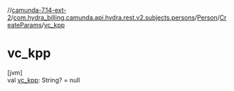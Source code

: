 //[camunda-7.14-ext-2](../../../../index.md)/[com.hydra_billing.camunda.api.hydra.rest.v2.subjects.persons](../../index.md)/[Person](../index.md)/[CreateParams](index.md)/[vc_kpp](vc_kpp.md)

# vc_kpp

[jvm]\
val [vc_kpp](vc_kpp.md): String? = null
